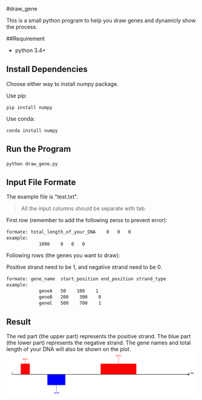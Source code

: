 #draw_gene

This is a small python program to help you draw genes and dynamicly show the process.

##Requirement

- python 3.4+


## Install Dependencies
Choose either way to install numpy package.

Use pip:

    pip install numpy
    
Use conda:
    
    conda install numpy
    
## Run the Program

    python draw_gene.py

## Input File Formate
The example file is "test.txt".
>All the input columns should be separate with tab.

First row (remember to add the following zeros to prevent error):

    formate: total_length_of_your_DNA    0   0   0
    example:            
                1000	0	0	0

Following rows (the genes you want to draw):

Positive strand need to be 1, and negative strand need to be 0. 

    formate: gene_name  start_position end_position strand_type
    example:
                geneA	50    100    1
                geneB	200    300    0
                geneC	500    700    1

## Result
The red part (the upper part) represents the positive strand.
The blue part (the lower part) represents the negative strand.
The gene names and total length of your DNA will also be shown on the plot.
![image](https://github.com/LeeYiFang/draw_gene/blob/master/output_result.PNG)
